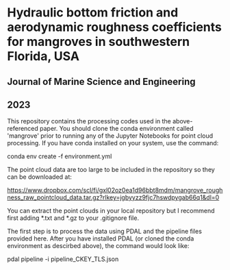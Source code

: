 # Hydraulic bottom friction and aerodynamic roughness coefficients for mangroves in southwestern Florida, USA
## Journal of Marine Science and Engineering
## 2023

This repository contains the processing codes used in the above-referenced paper. You should clone the conda environment called 'mangrove' prior to running any of the Jupyter Notebooks for point cloud processing. If you have conda installed on your system, use the command:

conda env create -f environment.yml

The point cloud data are too large to be included in the repository so they can be downloaded at:

https://www.dropbox.com/scl/fi/gxl02oz0ea1d96bbt8mdm/mangrove_roughness_raw_pointcloud_data.tar.gz?rlkey=jgbyyzz9fjc7hswdpygab66q1&dl=0

You can extract the point clouds in your local repository but I recommend first adding *.txt and *.gz to your .gitignore file.

The first step is to process the data using PDAL and the pipeline files provided here. After you have installed PDAL (or cloned the conda environment as descirbed above), the command would look like:

pdal pipeline -i pipeline_CKEY_TLS.json
